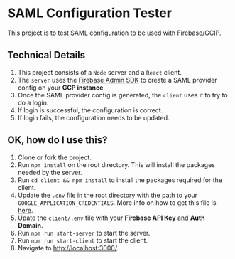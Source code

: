 # SAML Configuration Tester

This project is to test SAML configuration to be used with [Firebase/GCIP](https://console.cloud.google.com).

## Technical Details

1. This project consists of a `Node` server and a `React` client. 
2. The `server` uses the [Firebase Admin SDK](https://firebase.google.com/docs/reference/admin) to create a SAML provider config on your **GCP instance**. 
3. Once the SAML provider config is generated, the `client` uses it to try to do a login. 
4. If login is successful, the configuration is correct. 
5. If login fails, the configuration needs to be updated. 

## OK, how do I use this?

1. Clone or fork the project. 
2. Run `npm install` on the root directory. This will install the packages needed by the server. 
3. Run `cd client && npm install` to install the packages required for the client.
4. Update the `.env` file in the root directory with the path to your `GOOGLE_APPLICATION_CREDENTIALS`. More info on how to get this file is [here](https://cloud.google.com/docs/authentication/getting-started).
5. Upate the `client/.env` file with your **Firebase API Key** and **Auth Domain**. 
6. Run `npm run start-server` to start the server.
7. Run `npm run start-client` to start the client.
8. Navigate to [http://localhost:3000/](http://localhost:3000/).



